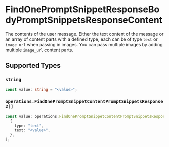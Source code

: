 # FindOnePromptSnippetResponseBodyPromptSnippetsResponseContent

The contents of the user message. Either the text content of the message or an array of content parts with a defined type, each can be of type `text` or `image_url` when passing in images. You can pass multiple images by adding multiple `image_url` content parts. 


## Supported Types

### `string`

```typescript
const value: string = "<value>";
```

### `operations.FindOnePromptSnippetContentPromptSnippetsResponse2[]`

```typescript
const value: operations.FindOnePromptSnippetContentPromptSnippetsResponse2[] = [
  {
    type: "text",
    text: "<value>",
  },
];
```

